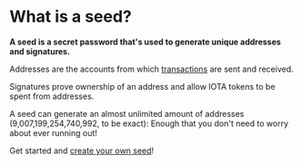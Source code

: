 # What is a seed?

**A seed is a secret password that's used to generate unique addresses and signatures.**

Addresses are the accounts from which [transactions](../introduction/what-is-a-transaction.md) are sent and received.

Signatures prove ownership of an address and allow IOTA tokens to be spent from addresses.

A seed can generate an almost unlimited amount of addresses (9,007,199,254,740,992, to be exact): Enough that you don't need to worry about ever running out!

Get started and [create your own seed](../tutorials/create-a-seed.md)!
